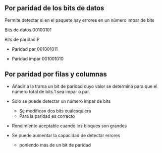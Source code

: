 ## Por paridad de los bits de datos

Permite detectar si en el paquete hay errores en un número impar de bits 

Bits de datos 
00100101

Bits de paridad 
P

- Paridad par 
	001001011

- Paridad impar 
	001001010

## Por paridad por filas y columnas 
- Añadir a la trama un bit de paridad cuyo valor se determina para que el número total de bits 1 sea impar o par.
-  Solo se puede detectar un número impar de bits 
	- Se modifican dos bits cualesquiera 
	- Para la paridad es correcto

- Rendimiento aceptable cuando los bloques son grandes
- Se puede aumentar la capacidad de detectar errores 
	- poniendo mas de un bit de paridad